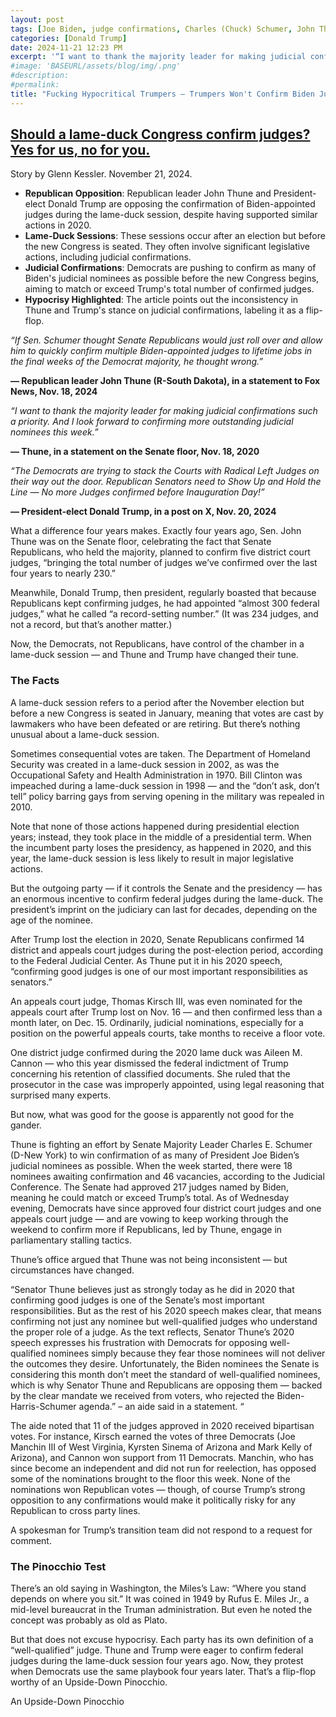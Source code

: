 ```yaml
---
layout: post
tags: [Joe Biden, judge confirmations, Charles (Chuck) Schumer, John Thune, Senate, politics]
categories: [Donald Trump]
date: 2024-11-21 12:23 PM
excerpt: '“I want to thank the majority leader for making judicial confirmations such a priority. And I look forward to confirming more outstanding judicial nominees this week.” — Thune, in a statement on the Senate floor, Nov. 18, 2020. — FOUR YEARS LATER — “If Sen. Schumer thought Senate Republicans would just roll over and allow him to quickly confirm multiple Biden-appointed judges to lifetime jobs in the final weeks of the Democrat majority, he thought wrong.” — Republican leader John Thune (R-South Dakota), in a statement to Fox News, Nov. 18, 2024.'
#image: 'BASEURL/assets/blog/img/.png'
#description:
#permalink:
title: "Fucking Hypocritical Trumpers – Trumpers Won't Confirm Biden Judges Whereas Democrats Confirmed Trump Judges Four Years Ago. Biden Is Still President. Will Continue to Be Until January 20, 2025!"
---
```



## [Should a lame-duck Congress confirm judges? Yes for us, no for you.](https://www.washingtonpost.com/politics/2024/11/21/should-lame-duck-congress-confirm-judges-yes-us-no-you/)

Story by Glenn Kessler. November 21, 2024.

- **Republican Opposition**: Republican leader John Thune and President-elect Donald Trump are opposing the confirmation of Biden-appointed judges during the lame-duck session, despite having supported similar actions in 2020.
- **Lame-Duck Sessions**: These sessions occur after an election but before the new Congress is seated. They often involve significant legislative actions, including judicial confirmations.
- **Judicial Confirmations**: Democrats are pushing to confirm as many of Biden's judicial nominees as possible before the new Congress begins, aiming to match or exceed Trump's total number of confirmed judges.
- **Hypocrisy Highlighted**: The article points out the inconsistency in Thune and Trump's stance on judicial confirmations, labeling it as a flip-flop.

_“If Sen. Schumer thought Senate Republicans would just roll over and allow him to quickly confirm multiple Biden-appointed judges to lifetime jobs in the final weeks of the Democrat majority, he thought wrong.”_

**— Republican leader John Thune (R-South Dakota), in a statement to Fox News, Nov. 18, 2024**

_“I want to thank the majority leader for making judicial confirmations such a priority. And I look forward to confirming more outstanding judicial nominees this week.”_

**— Thune, in a statement on the Senate floor, Nov. 18, 2020**

_“The Democrats are trying to stack the Courts with Radical Left Judges on their way out the door. Republican Senators need to Show Up and Hold the Line — No more Judges confirmed before Inauguration Day!”_

**— President-elect Donald Trump, in a post on X, Nov. 20, 2024**

What a difference four years makes. Exactly four years ago, Sen. John Thune was on the Senate floor, celebrating the fact that Senate Republicans, who held the majority, planned to confirm five district court judges, “bringing the total number of judges we’ve confirmed over the last four years to nearly 230.”

Meanwhile, Donald Trump, then president, regularly boasted that because Republicans kept confirming judges, he had appointed “almost 300 federal judges,” what he called “a record-setting number.” (It was 234 judges, and not a record, but that’s another matter.)

Now, the Democrats, not Republicans, have control of the chamber in a lame-duck session — and Thune and Trump have changed their tune.

### The Facts

A lame-duck session refers to a period after the November election but before a new Congress is seated in January, meaning that votes are cast by lawmakers who have been defeated or are retiring. But there’s nothing unusual about a lame-duck session.

Sometimes consequential votes are taken. The Department of Homeland Security was created in a lame-duck session in 2002, as was the Occupational Safety and Health Administration in 1970. Bill Clinton was impeached during a lame-duck session in 1998 — and the “don’t ask, don’t tell” policy barring gays from serving opening in the military was repealed in 2010.

Note that none of those actions happened during presidential election years; instead, they took place in the middle of a presidential term. When the incumbent party loses the presidency, as happened in 2020, and this year, the lame-duck session is less likely to result in major legislative actions.

But the outgoing party — if it controls the Senate and the presidency — has an enormous incentive to confirm federal judges during the lame-duck. The president’s imprint on the judiciary can last for decades, depending on the age of the nominee.

After Trump lost the election in 2020, Senate Republicans confirmed 14 district and appeals court judges during the post-election period, according to the Federal Judicial Center. As Thune put it in his 2020 speech, “confirming good judges is one of our most important responsibilities as senators.”

An appeals court judge, Thomas Kirsch III, was even nominated for the appeals court after Trump lost on Nov. 16 — and then confirmed less than a month later, on Dec. 15. Ordinarily, judicial nominations, especially for a position on the powerful appeals courts, take months to receive a floor vote.

One district judge confirmed during the 2020 lame duck was Aileen M. Cannon — who this year dismissed the federal indictment of Trump concerning his retention of classified documents. She ruled that the prosecutor in the case was improperly appointed, using legal reasoning that surprised many experts.

But now, what was good for the goose is apparently not good for the gander.

Thune is fighting an effort by Senate Majority Leader Charles E. Schumer (D-New York) to win confirmation of as many of President Joe Biden’s judicial nominees as possible. When the week started, there were 18 nominees awaiting confirmation and 46 vacancies, according to the Judicial Conference. The Senate had approved 217 judges named by Biden, meaning he could match or exceed Trump’s total. As of Wednesday evening, Democrats have since approved four district court judges and one appeals court judge — and are vowing to keep working through the weekend to confirm more if Republicans, led by Thune, engage in parliamentary stalling tactics.

Thune’s office argued that Thune was not being inconsistent — but circumstances have changed.

“Senator Thune believes just as strongly today as he did in 2020 that confirming good judges is one of the Senate’s most important responsibilities. But as the rest of his 2020 speech makes clear, that means confirming not just any nominee but well-qualified judges who understand the proper role of a judge. As the text reflects, Senator Thune’s 2020 speech expresses his frustration with Democrats for opposing well-qualified nominees simply because they fear those nominees will not deliver the outcomes they desire. Unfortunately, the Biden nominees the Senate is considering this month don’t meet the standard of well-qualified nominees, which is why Senator Thune and Republicans are opposing them — backed by the clear mandate we received from voters, who rejected the Biden-Harris-Schumer agenda.” – an aide said in a statement. “

The aide noted that 11 of the judges approved in 2020 received bipartisan votes. For instance, Kirsch earned the votes of three Democrats (Joe Manchin III of West Virginia, Kyrsten Sinema of Arizona and Mark Kelly of Arizona), and Cannon won support from 11 Democrats. Manchin, who has since become an independent and did not run for reelection, has opposed some of the nominations brought to the floor this week. None of the nominations won Republican votes — though, of course Trump’s strong opposition to any confirmations would make it politically risky for any Republican to cross party lines.

A spokesman for Trump’s transition team did not respond to a request for comment.

### The Pinocchio Test

There’s an old saying in Washington, the Miles’s Law: “Where you stand depends on where you sit.” It was coined in 1949 by Rufus E. Miles Jr., a mid-level bureaucrat in the Truman administration. But even he noted the concept was probably as old as Plato.

But that does not excuse hypocrisy. Each party has its own definition of a “well-qualified” judge. Thune and Trump were eager to confirm federal judges during the lame-duck session four years ago. Now, they protest when Democrats use the same playbook four years later. That’s a flip-flop worthy of an Upside-Down Pinocchio.

An Upside-Down Pinocchio
